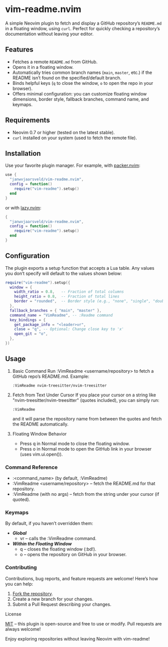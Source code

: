 # vim-readme.nvim

A simple Neovim plugin to fetch and display a GitHub repository’s `README.md` in a floating window, using `curl`. Perfect for quickly checking a repository’s documentation without leaving your editor.

## Features

- Fetches a remote `README.md` from GitHub.
- Opens it in a floating window.
- Automatically tries common branch names (`main`, `master`, etc.) if the README isn’t found on the specified/default branch.
- Binds helpful keys (`q` to close the window, `o` to open the repo in your browser).
- Offers minimal configuration: you can customize floating window dimensions, border style, fallback branches, command name, and keymaps.

## Requirements

- Neovim 0.7 or higher (tested on the latest stable).
- `curl` installed on your system (used to fetch the remote file).

## Installation

Use your favorite plugin manager. For example, with [packer.nvim](https://github.com/wbthomason/packer.nvim):

```lua
use {
  "janwvjaarsveld/vim-readme.nvim",
  config = function()
    require("vim-readme").setup()
  end
}
```

or with [lazy.nvim](https://github.com.folke/lazy.nvim):

```lua
{
  "janwvjaarsveld/vim-readme.nvim",
  config = function()
    require("vim-readme").setup()
  end
}
```

## Configuration

The plugin exports a setup function that accepts a Lua table. Any values you don’t specify will default to the values shown below:

```lua
require("vim-readme").setup({
  window = {
    width_ratio = 0.8,   -- Fraction of total columns
    height_ratio = 0.8,  -- Fraction of total lines
    border = "rounded",  -- Border style (e.g., "none", "single", "double", "rounded")
  },
  fallback_branches = { "main", "master" },
  command_name = "VimReadme", -- :Readme command
  key_bindings = {
    get_package_info = "<leader>vr",
    close = "q", -- Optional: Change close key to 'x'
    open_git = "o",
  },
})
```

## Usage

 1. Basic Command
    Run :VimReadme <username/repository> to fetch a GitHub repo’s README.md.
    Example:

    ```vim
    :VimReadme nvim-treesitter/nvim-treesitter
    ```

 2. Fetch from Text Under Cursor
    If you place your cursor on a string like "nvim-treesitter/nvim-treesitter" (quotes included), you can simply run:

    ```vim
    :VimReadme
    ```

    and it will parse the repository name from between the quotes and fetch the README automatically.

 3. Floating Window Behavior
     - Press q in Normal mode to close the floating window.
     - Press o in Normal mode to open the GitHub link in your browser (uses vim.ui.open()).

### Command Reference

- :<command_name> (by default, :VimReadme)
- :VimReadme <username/repository> – fetch the README.md for that repository.
- :VimReadme (with no args) – fetch from the string under your cursor (if quoted).

### Keymaps

By default, if you haven’t overridden them:

- ***Global***
  - <leader>vr – calls the :VimReadme command.
- ***Within the Floating Window***
  - q – closes the floating window (:bd!).
  - o – opens the repository on GitHub in your browser.

### Contributing

Contributions, bug reports, and feature requests are welcome! Here’s how you can help:

 1. [Fork the repository](https://github.com/janwvjaarsveld/vim-readme/fork).
 2. Create a new branch for your changes.
 3. Submit a Pull Request describing your changes.

License

[MIT](LICENSE) – this plugin is open-source and free to use or modify. Pull requests are always welcome!

Enjoy exploring repositories without leaving Neovim with vim-readme!
